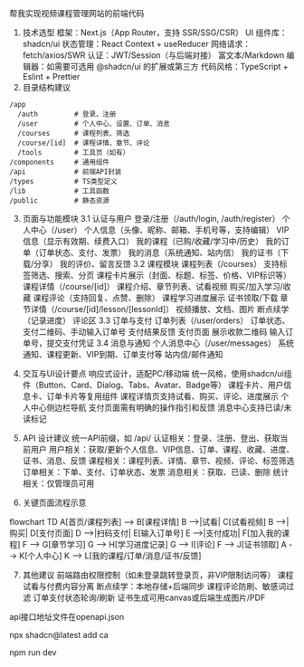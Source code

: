 帮我实现视频课程管理网站的前端代码
1. 技术选型
框架：Next.js（App Router，支持 SSR/SSG/CSR）
UI 组件库：shadcn/ui
状态管理：React Context + useReducer
网络请求：fetch/axios/SWR
认证：JWT/Session（与后端对接）
富文本/Markdown 编辑器：如需要可选用 @shadcn/ui 的扩展或第三方
代码风格：TypeScript + Eslint + Prettier
2. 目录结构建议

```
/app
  /auth         # 登录、注册
  /user         # 个人中心、设置、订单、消息
  /courses      # 课程列表、筛选
  /course/[id]  # 课程详情、章节、评论
  /tools        # 工具页（如有）
/components     # 通用组件
/api            # 前端API封装
/types          # TS类型定义
/lib            # 工具函数
/public         # 静态资源
```

3. 页面与功能模块
3.1 认证与用户
登录/注册（/auth/login, /auth/register）
个人中心（/user）
个人信息（头像、昵称、邮箱、手机号等，支持编辑）
VIP 信息（显示有效期、续费入口）
我的课程（已购/收藏/学习中/历史）
我的订单（订单状态、支付、发票）
我的消息（系统通知、站内信）
我的证书（下载/分享）
我的评价、留言反馈
3.2 课程模块
课程列表（/courses）
支持标签筛选、搜索、分页
课程卡片展示（封面、标题、标签、价格、VIP标识等）
课程详情（/course/[id]）
课程介绍、章节列表、试看视频
购买/加入学习/收藏
课程评论（支持回复、点赞、删除）
课程学习进度展示
证书领取/下载
章节详情（/course/[id]/lesson/[lessonId]）
视频播放、文档、图片
断点续学（记录进度）
评论区
3.3 订单与支付
订单列表（/user/orders）
订单状态、支付二维码、手动输入订单号
支付结果反馈
支付页面
展示收款二维码
输入订单号，提交支付凭证
3.4 消息与通知
个人消息中心（/user/messages）
系统通知、课程更新、VIP到期、订单支付等
站内信/邮件通知


4. 交互与UI设计要点
响应式设计，适配PC/移动端
统一风格，使用shadcn/ui组件（Button、Card、Dialog、Tabs、Avatar、Badge等）
课程卡片、用户信息卡、订单卡片等复用组件
课程详情页支持试看、购买、评论、进度展示
个人中心侧边栏导航
支付页面需有明确的操作指引和反馈
消息中心支持已读/未读标记
5. API 设计建议
统一API前缀，如 /api/
认证相关：登录、注册、登出、获取当前用户
用户相关：获取/更新个人信息、VIP信息、订单、课程、收藏、进度、证书、消息、反馈
课程相关：课程列表、详情、章节、视频、评论、标签筛选
订单相关：下单、支付、订单状态、发票
消息相关：获取、已读、删除
统计相关：仅管理员可用
6. 关键页面流程示意

flowchart TD
  A[首页/课程列表] --> B[课程详情]
  B -->|试看| C[试看视频]
  B -->|购买| D[支付页面]
  D -->|扫码支付| E[输入订单号]
  E -->|支付成功| F[加入我的课程]
  F --> G[章节学习]
  G --> H[学习进度记录]
  G --> I[评论]
  F --> J[证书领取]
  A --> K[个人中心]
  K --> L[我的课程/订单/消息/证书/反馈]

  7. 其他建议
前端路由权限控制（如未登录跳转登录页，非VIP限制访问等）
课程试看与付费内容分离
断点续学：本地存储+后端同步
课程评论防刷、敏感词过滤
订单支付状态轮询/刷新
证书生成可用canvas或后端生成图片/PDF

api接口地址文件在openapi.json

npx shadcn@latest add ca


npm run dev